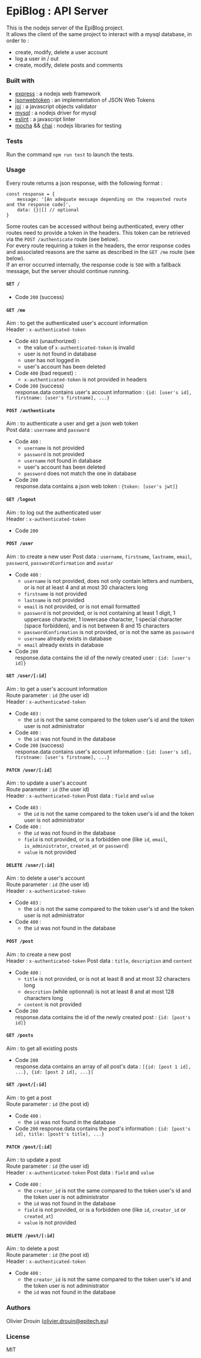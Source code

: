 # EpiBlog : API Server

This is the nodejs server of the EpiBlog project.  
It allows the client of the same project to interact with a mysql database, in order to :
- create, modify, delete a user account
- log a user in / out
- create, modify, delete posts and comments

### Built with

- [express](http://expressjs.com/) : a nodejs web framework
- [jsonwebtoken](https://github.com/auth0/node-jsonwebtoken) : an implementation of JSON Web Tokens
- [joi](https://github.com/hapijs/joi) : a javascript objects validator
- [mysql](https://github.com/mysqljs/mysql) : a nodejs driver for mysql
- [eslint](https://eslint.org/) : a javascript linter
- [mocha](https://github.com/mochajs/mocha) && [chai](http://www.chaijs.com/) : nodejs libraries for testing

### Tests

Run the command `npm run test` to launch the tests.  



### Usage

Every route returns a json response, with the following format :
```ecmascript 6
const response = {
    message: '[An adequate message depending on the requested route and the response code]',
    data: {}|[] // optional
}
```
Some routes can be accessed without being authenticated, every other routes need to provide a token in the headers.
This token can be retrieved via the `POST /authenticate` route (see below).  
For every route requiring a token in the headers, the error response codes and associated reasons are the same as
described in the `GET /me` route (see below).  
If an error occurred internally, the response code is `500` with a fallback message, but the server should continue
running.



#### `GET /`

- Code `200` (success)



#### `GET /me`  
Aim : to get the authenticated user's account information  
Header : `x-authenticated-token`
- Code `403` (unauthorized) :
    - the value of `x-authenticated-token` is invalid
    - user is not found in database
    - user has not logged in
    - user's account has been deleted
- Code `400` (bad request) :
    - `x-authenticated-token` is not provided in headers
- Code `200` (success)  
    response.data contains user's account information : `{id: [user's id], firstname: [user's firstname], ...}`



#### `POST /authenticate` 
Aim : to authenticate a user and get a json web token    
Post data : `username` and `password`
- Code `400` :
    - `username` is not provided
    - `password` is not provided
    - `username` not found in database
    - user's account has been deleted
    - `password` does not match the one in database
- Code `200`  
    response.data contains a json web token : `{token: [user's jwt]}`



#### `GET /logout`  
Aim : to log out the authenticated user  
Header : `x-authenticated-token`
- Code `200`



#### `POST /user`  
Aim : to create a new user
Post data : `username`, `firstname`, `lastname`, `email`, `password`, `passwordConfirmation` and `avatar`
- Code `400` :
    - `username` is not provided, does not only contain letters and numbers, or is not at least 4 and at most 30
    characters long
    - `firstname` is not provided
    - `lastname` is not provided
    - `email` is not provided, or is not email formatted
    - `password` is not provided, or is not containing at least 1 digit, 1 uppercase character, 1 lowercase
    character, 1 special character (space forbidden), and is not between 8 and 15 characters
    - `passwordConfirmation` is not provided, or is not the same as `password`
    - `username` already exists in database
    - `email` already exists in database
- Code `200`  
    response.data contains the id of the newly created user : `{id: [user's id]}`



#### `GET /user/[:id]`  
Aim : to get a user's account information  
Route parameter : `id` (the user id)  
Header : `x-authenticated-token`
- Code `403` :
    - the `id` is not the same compared to the token user's id and the token user is not administrator
- Code `400` :
    - the `id` was not found in the database
- Code `200` (success)  
    response.data contains user's account information : `{id: [user's id], firstname: [user's firstname], ...}`



#### `PATCH /user/[:id]`  
Aim : to update a user's account  
Route parameter : `id` (the user id)  
Header : `x-authenticated-token`
Post data : `field` and `value`
- Code `403` :
    - the `id` is not the same compared to the token user's id and the token user is not administrator
- Code `400` :
    - the `id` was not found in the database
    - `field` is not provided, or is a forbidden one (like `id`, `email`, `is_administrator`, `created_at` or
     `password`)
    - `value` is not provided



#### `DELETE /user/[:id]`  
Aim : to delete a user's account  
Route parameter : `id` (the user id)  
Header : `x-authenticated-token`
- Code `403` :
    - the `id` is not the same compared to the token user's id and the token user is not administrator
- Code `400` :
    - the `id` was not found in the database



#### `POST /post`  
Aim : to create a new post  
Header : `x-authenticated-token`
Post data : `title`, `description` and `content`
- Code `400` :
    - `title` is not provided, or is not at least 8 and at most 32 characters long
    - `descrition` (while optionnal) is not at least 8 and at most 128 characters long
    - `content` is not provided
- Code `200`  
    response.data contains the id of the newly created post : `{id: [post's id]}`



#### `GET /posts`
Aim : to get all existing posts  
- Code `200`  
    response.data contains an array of all post's data : `[{id: [post 1 id], ...}, {id: [post 2 id], ...}]`



#### `GET /post/[:id]`  
Aim : to get a post  
Route parameter : `id` (the post id)  
- Code `400` :
    - the `id` was not found in the database
- Code `200`
    response.data contains the post's information : `{id: [post's id], title: [postt's title], ...}`



#### `PATCH /post/[:id]`  
Aim : to update a post  
Route parameter : `id` (the user id)  
Header : `x-authenticated-token`
Post data : `field` and `value`
- Code `400` :
    - the `creator_id` is not the same compared to the token user's id and the token user is not administrator
    - the `id` was not found in the database
    - `field` is not provided, or is a forbidden one (like `id`, `creator_id` or `created_at`)
    - `value` is not provided



#### `DELETE /post/[:id]`  
Aim : to delete a post  
Route parameter : `id` (the post id)  
Header : `x-authenticated-token`
- Code `400` :
    - the `creator_id` is not the same compared to the token user's id and the token user is not administrator
    - the `id` was not found in the database





### Authors

Olivier Drouin ([olivier.drouin@epitech.eu](mailto:olivier.drouin@epitech.eu))

### License
MIT
